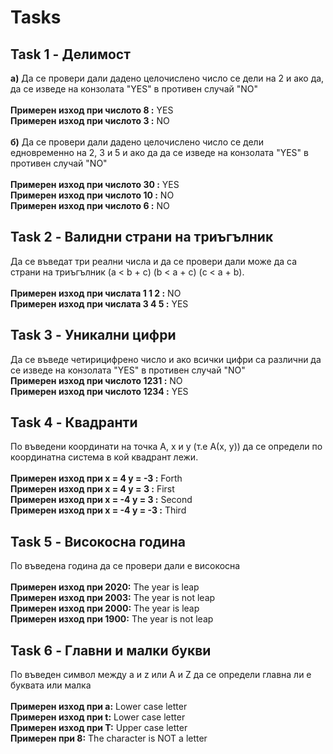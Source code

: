 # Tasks

## Task 1 - Делимост
**a)** Да се провери дали дадено целочислено число се дели на 2 и ако да, да се изведе на конзолата "YES" в противен случай "NO"\
\
**Примерен изход при числото 8 :** YES\
**Примерен изход при числото 3 :** NO\
\
**б)** Да се провери дали дадено целочислено число се дели едновременно на 2, 3 и 5 и ако да да се изведе на конзолата "YES" в противен случай "NO" \
\
**Примерен изход при числото 30 :** YES\
**Примерен изход при числото 10 :** NО\
**Примерен изход при числото 6 :** NO

## Task 2 - Валидни страни на триъгълник
Да се въведат три реални числа и да се провери дали може да са страни на триъгълник (a < b + c) (b < a + c) (c < a + b).\
\
**Примерен изход при числата 1 1 2 :** NO\
**Примерен изход при числата 3 4 5 :** YES

## Task 3 - Уникални цифри
Да се въведе четирицифрено число и ако всички цифри са различни да се изведе на конзолата "YES" в противен случай "NO"\
**Примерен изход при числото 1231 :** NO\
**Примерен изход при числото 1234 :** YES

## Task 4 - Квадранти 
По въведени координати на точка А, x и у (т.е А(x, y)) да се определи по координатна система в кой квадрант лежи.\
\
**Примерен изход при x = 4 у = -3 :** Forth\
**Примерен изход при x = 4 у = 3 :** First\
**Примерен изход при x = -4 у = 3 :** Second
\
**Примерен изход при x = -4 у = -3 :** Third

## Task 5 - Високосна година
По въведена година да се провери дали е високосна\
\
**Примерен изход при 2020:** The year is leap\
**Примерен изход при 2003:** The year is not leap\
**Примерен изход при 2000:** The year is leap\
**Примерен изход при 1900:** The year is not leap

## Task 6 - Главни и малки букви
По въведен символ между a и z или A и Z да се определи главна ли е буквата или малка\
\
**Примерен изход при а:** Lower case letter\
**Примерен изход при t:** Lower case letter\
**Примерен изход при T:** Upper case letter\
**Примерен при 8:** The character is NOT a letter
 



